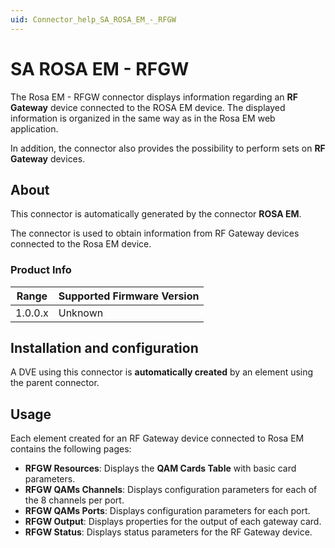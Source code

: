 ```yaml
---
uid: Connector_help_SA_ROSA_EM_-_RFGW
---
```


# SA ROSA EM - RFGW

The Rosa EM - RFGW connector displays information regarding an **RF Gateway** device connected to the ROSA EM device. The displayed information is organized in the same way as in the Rosa EM web application.

In addition, the connector also provides the possibility to perform sets on **RF Gateway** devices.

## About

This connector is automatically generated by the connector **ROSA EM**.

The connector is used to obtain information from RF Gateway devices connected to the Rosa EM device.

### Product Info

| Range | Supported Firmware Version |
|------------------|-----------------------------|
| 1.0.0.x          | Unknown                     |

## Installation and configuration

A DVE using this connector is **automatically created** by an element using the parent connector.

## Usage

Each element created for an RF Gateway device connected to Rosa EM contains the following pages:

- **RFGW Resources**: Displays the **QAM Cards Table** with basic card parameters.
- **RFGW QAMs Channels**: Displays configuration parameters for each of the 8 channels per port.
- **RFGW QAMs Ports**: Displays configuration parameters for each port.
- **RFGW Output**: Displays properties for the output of each gateway card.
- **RFGW Status**: Displays status parameters for the RF Gateway device.
